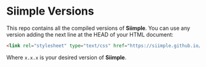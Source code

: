 # Siimple Versions

This repo contains all the compiled versions of **Siimple**. You can use any version adding the next line at the HEAD of your HTML document:

```html
<link rel="stylesheet" type="text/css" href="https://siimple.github.io/v/x.x.x/css/siimple.css">
```

Where `x.x.x` is your desired version of **Siimple**.
